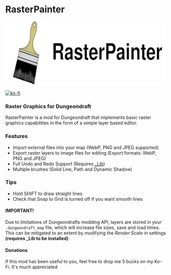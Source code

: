 # RasterPainter

<p align="center">
	<img src="banner_logo.svg" height="200" alt="RasterPainter banner logo">
</p>

[![ko-fi](https://ko-fi.com/img/githubbutton_sm.svg)](https://ko-fi.com/K3K5TC1GG)

### Raster Graphics for Dungeondraft
RasterPainter is a mod for Dungeondraft that implements basic raster graphics capabilities in the form of a simple layer based editor.


### Features
- Import external files into your map (WebP, PNG and JPEG supported)
- Export raster layers to image files for editing (Export formats: WebP, PNG and JPEG)
- Full Undo and Redo Support (Requires [_Lib](https://cartographyassets.com/assets/31828/_lib/))
- Multiple brushes (Solid Line, Path and Dynamic Shadow)


### Tips
- Hold SHIFT to draw straight lines
- Check that Snap to Grid is turned off if you want smooth lines


#### IMPORTANT!
Due to limitations of Dungeondrafts modding API, layers are stored in your `.dungeondraft_map` file, which will increase file sizes, save and load times. This can be mitigated to an extent by modifying the *Render Scale* in settings **(requires _Lib to be installed)**


#### Donations
If this mod has been useful to you, feel free to drop me 5 bucks on my Ko-Fi. It's much appreciated